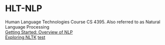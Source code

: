 # HLT-NLP
Human Language Technologies Course CS 4395. Also referred to as Natural Language Processing  
[Getting Started: Overview of NLP](https://github.com/aromov/HLT/blob/3004e484b1827558bc210046125f1373dd9f614a/Overview%20of%20NLP.pdf)  
[Exploring NLTK](https://github.com/aromov/HLT/blob/e08da4c0d4754850e2453864036bfd45d5c1c991/Exploring_NLTK/Assignment3_axr190125.pdf)
[test](Exploring_NLTK/Assignment3_axr190125.pdf)

